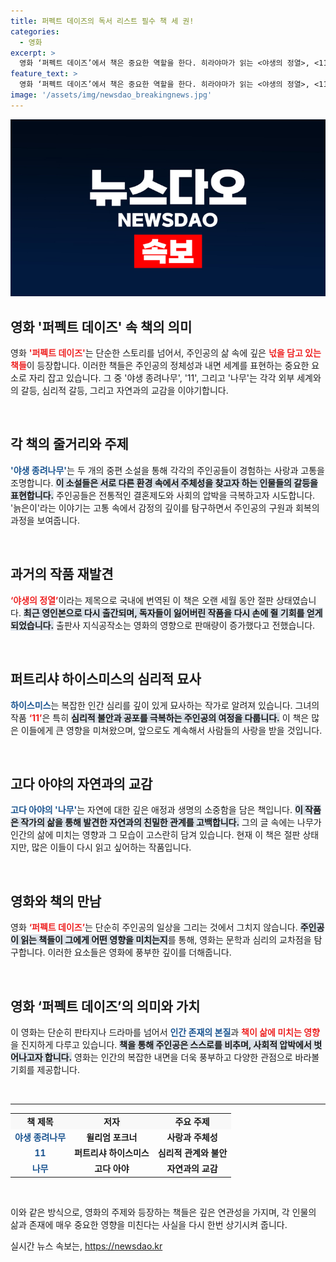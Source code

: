 ```yaml
---
title: 퍼펙트 데이즈의 독서 리스트 필수 책 세 권!
categories:
  - 영화
excerpt: >
  영화 ‘퍼펙트 데이즈’에서 책은 중요한 역할을 한다. 히라야마가 읽는 <야생의 정열>, <11>, <나무>는 각각 사랑과 주체성, 불안의 복잡한 서사를 담고 있다. 이들의 재조명이 영화 흥행에 큰 영향을 미치고 있으며, 특히 절판된 <나무>의 재번역 소식이 기대를 모은다!
feature_text: >
  영화 ‘퍼펙트 데이즈’에서 책은 중요한 역할을 한다. 히라야마가 읽는 <야생의 정열>, <11>, <나무>는 각각 사랑과 주체성, 불안의 복잡한 서사를 담고 있다. 이들의 재조명이 영화 흥행에 큰 영향을 미치고 있으며, 특히 절판된 <나무>의 재번역 소식이 기대를 모은다!
image: '/assets/img/newsdao_breakingnews.jpg'
---
```


<p><img src="/assets/img/newsdao_breakingnews.jpg" alt="bookingtag 속보" /></p>

<h2 data-ke-size="size26">영화 '퍼펙트 데이즈' 속 책의 의미</h2>

<p data-ke-size="size16">영화 <b><span style="color: #ee2323;">'퍼펙트 데이즈'</span></b>는 단순한 스토리를 넘어서, 주인공의 삶 속에 깊은 <b><span style="color: #ee2323;">넋을 담고 있는 책들</span></b>이 등장합니다. 이러한 책들은 주인공의 정체성과 내면 세계를 표현하는 중요한 요소로 자리 잡고 있습니다. 그 중 '야생 종려나무', '11', 그리고 '나무'는 각각 외부 세계와의 갈등, 심리적 갈등, 그리고 자연과의 교감을 이야기합니다.</p>

<p data-ke-size="size16">&nbsp;</p>

<h2 data-ke-size="size26">각 책의 줄거리와 주제</h2>

<p data-ke-size="size16"><b><span style="color: #1a5490;">'야생 종려나무'</span></b>는 두 개의 중편 소설을 통해 각각의 주인공들이 경험하는 사랑과 고통을 조명합니다. <b><span style="background-color: #21538527;">이 소설들은 서로 다른 환경 속에서 주체성을 찾고자 하는 인물들의 갈등을 표현합니다.</span></b> 주인공들은 전통적인 결혼제도와 사회의 압박을 극복하고자 시도합니다. '늙은이'라는 이야기는 고통 속에서 감정의 깊이를 탐구하면서 주인공의 구원과 회복의 과정을 보여줍니다.</p>

<p data-ke-size="size16">&nbsp;</p>

<h2 data-ke-size="size26">과거의 작품 재발견</h2>

<p data-ke-size="size16"><b><span style="color: #ee2323;">‘야생의 정열’</span></b>이라는 제목으로 국내에 번역된 이 책은 오랜 세월 동안 절판 상태였습니다. <b><span style="background-color: #21538527;">최근 영인본으로 다시 출간되며, 독자들이 잃어버린 작품을 다시 손에 쥘 기회를 얻게 되었습니다.</span></b> 출판사 지식공작소는 영화의 영향으로 판매량이 증가했다고 전했습니다.</p>

<p data-ke-size="size16">&nbsp;</p>

<h2 data-ke-size="size26">퍼트리샤 하이스미스의 심리적 묘사</h2>

<p data-ke-size="size16"><b><span style="color: #1a5490;">하이스미스</span></b>는 복잡한 인간 심리를 깊이 있게 묘사하는 작가로 알려져 있습니다. 그녀의 작품 <b><span style="color: #ee2323;">‘11’</span></b>은 특히 <b><span style="background-color: #21538527;">심리적 불안과 공포를 극복하는 주인공의 여정을 다룹니다.</span></b> 이 책은 많은 이들에게 큰 영향을 미쳐왔으며, 앞으로도 계속해서 사람들의 사랑을 받을 것입니다.</p>

<p data-ke-size="size16">&nbsp;</p>

<h2 data-ke-size="size26">고다 아야의 자연과의 교감</h2>

<p data-ke-size="size16"><b><span style="color: #1a5490;">고다 아야의 '나무'</span></b>는 자연에 대한 깊은 애정과 생명의 소중함을 담은 책입니다. <b><span style="background-color: #21538527;">이 작품은 작가의 삶을 통해 발견한 자연과의 친밀한 관계를 고백합니다.</span></b> 그의 글 속에는 나무가 인간의 삶에 미치는 영향과 그 모습이 고스란히 담겨 있습니다. 현재 이 책은 절판 상태지만, 많은 이들이 다시 읽고 싶어하는 작품입니다.</p>

<p data-ke-size="size16">&nbsp;</p>

<h2 data-ke-size="size26">영화와 책의 만남</h2>

<p data-ke-size="size16">영화 <b><span style="color: #ee2323;">‘퍼펙트 데이즈’</span></b>는 단순히 주인공의 일상을 그리는 것에서 그치지 않습니다. <b><span style="background-color: #21538527;">주인공이 읽는 책들이 그에게 어떤 영향을 미치는지</span></b>를 통해, 영화는 문학과 심리의 교차점을 탐구합니다. 이러한 요소들은 영화에 풍부한 깊이를 더해줍니다.</p>

<p data-ke-size="size16">&nbsp;</p>

<h2 data-ke-size="size26">영화 ‘퍼펙트 데이즈’의 의미와 가치</h2>

<p data-ke-size="size16">이 영화는 단순히 판타지나 드라마를 넘어서 <b><span style="color: #1a5490;">인간 존재의 본질</span></b>과 <b><span style="color: #ee2323;">책이 삶에 미치는 영향</span></b>을 진지하게 다루고 있습니다. <b><span style="background-color: #21538527;">책을 통해 주인공은 스스로를 비추며, 사회적 압박에서 벗어나고자 합니다.</span></b> 영화는 인간의 복잡한 내면을 더욱 풍부하고 다양한 관점으로 바라볼 기회를 제공합니다.</p>

<p data-ke-size="size16">&nbsp;</p>

<hr>

<table style="width: 100%; border-collapse: collapse;">
<tr style="background-color: #f8f8f8;">
<td style="text-align: center; height: 17px;"><b>책 제목</b></td>
<td style="text-align: center; height: 17px;"><b>저자</b></td>
<td style="text-align: center; height: 17px;"><b>주요 주제</b></td>
</tr>
<tr>
<td style="text-align: center; height: 17px;"><b><span style="color: #1a5490;">야생 종려나무</span></b></td>
<td style="text-align: center; height: 17px;"><b>윌리엄 포크너</b></td>
<td style="text-align: center; height: 17px;"><b>사랑과 주체성</b></td>
</tr>
<tr>
<td style="text-align: center; height: 17px;"><b><span style="color: #1a5490;">11</span></b></td>
<td style="text-align: center; height: 17px;"><b>퍼트리샤 하이스미스</b></td>
<td style="text-align: center; height: 17px;"><b>심리적 관계와 불안</b></td>
</tr>
<tr>
<td style="text-align: center; height: 17px;"><b><span style="color: #1a5490;">나무</span></b></td>
<td style="text-align: center; height: 17px;"><b>고다 아야</b></td>
<td style="text-align: center; height: 17px;"><b>자연과의 교감</b></td>
</tr>
</table>

<p data-ke-size="size16">&nbsp;</p>

<p>이와 같은 방식으로, 영화의 주제와 등장하는 책들은 깊은 연관성을 가지며, 각 인물의 삶과 존재에 매우 중요한 영향을 미친다는 사실을 다시 한번 상기시켜 줍니다.</p>
실시간 뉴스 속보는, <a href="https://newsdao.kr" rel="dofollow">https://newsdao.kr</a>


